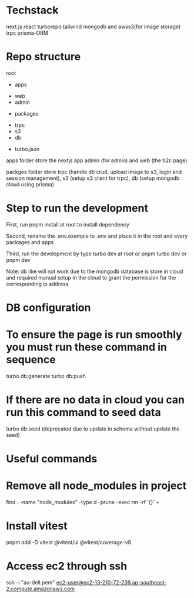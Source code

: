 

# Techstack

next.js react turborepo tailwind mongodb and awss3(for image storage) trpc prisma-ORM

# Repo structure
root
 - apps
  + web
  + admin
 - packages
  + trpc
  + s3
  + db
 - turbo.json

apps folder store the nextjs app admin (for admin) and web (the b2c page)

packges folder store trpc (handle db crud, upload image to s3, login and session management), s3 (setup s3 client for trpc), db (setup mongodb cloud using prisma) 

# Step to run the development

First, run pnpm install at root to install dependency

Second, rename the .env.example to .env and place it in the root and every packages and apps

Third, run the development by type turbo dev at root or pnpm turbo dev or pnpm dev

Note: db like will not work due to the mongodb database is store in cloud and required manual setup in the cloud to grant the permission for the corresponding ip address

# DB configuration

# To ensure the page is run smoothly you must run these command in sequence

turbo db:generate
turbo db:push

# If there are no data in cloud you can run this command to seed data

turbo db:seed (deprecated due to update in schema without update the seed)


# Useful commands

# Remove all node_modules in project
find . -name "node_modules" -type d -prune -exec rm -rf '{}' +

# Install vitest

pnpm add -D vitest @vitest/ui @vitest/coverage-v8 

# Access ec2 through ssh

ssh -i "au-dell.pem" ec2-user@ec2-13-210-72-239.ap-southeast-2.compute.amazonaws.com